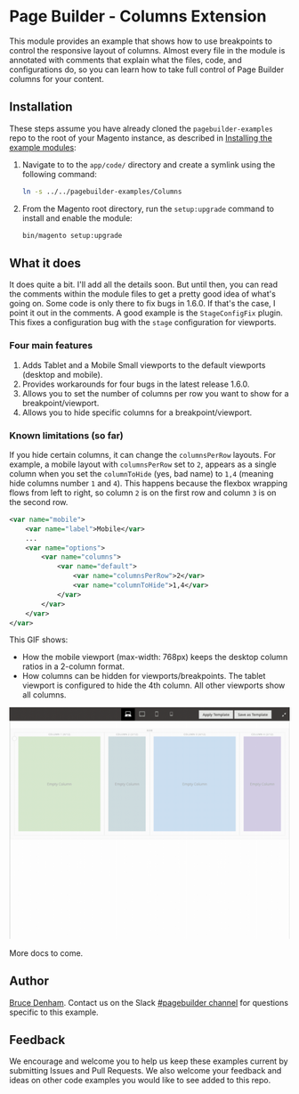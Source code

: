# Page Builder - Columns Extension

This module provides an example that shows how to use breakpoints to control the responsive layout of columns. Almost every file in the module is annotated with comments that explain what the files, code, and configurations do, so you can learn how to take full control of Page Builder columns for your content.

## Installation

These steps assume you have already cloned the `pagebuilder-examples` repo to the root of your Magento instance, as described in [Installing the example modules](../../README.md):

1. Navigate to to the `app/code/` directory and create a symlink using the following command:

    ```bash
    ln -s ../../pagebuilder-examples/Columns
    ```

1. From the Magento root directory, run the `setup:upgrade` command to install and enable the module:

   ```bash
   bin/magento setup:upgrade
   ```

## What it does

It does quite a bit. I'll add all the details soon. But until then, you can read the comments within the module files to get a pretty good idea of what's going on. Some code is only there to fix bugs in 1.6.0. If that's the case, I point it out in the comments. A good example is the `StageConfigFix` plugin. This fixes a configuration bug with the `stage` configuration for viewports.

### Four main features

1. Adds Tablet and a Mobile Small viewports to the default viewports (desktop and mobile).
1. Provides workarounds for four bugs in the latest release 1.6.0.
1. Allows you to set the number of columns per row you want to show for a breakpoint/viewport.
1. Allows you to hide specific columns for a breakpoint/viewport.

### Known limitations (so far)

If you hide certain columns, it can change the `columnsPerRow` layouts. For example, a mobile layout with `columnsPerRow` set to `2`, appears as a single column when you set the `columnToHide` (yes, bad name) to `1,4` (meaning hide columns number `1` and `4`). This happens because the flexbox wrapping flows from left to right, so column `2` is on the first row and column `3` is on the second row.

```xml
<var name="mobile">
    <var name="label">Mobile</var>
    ...
    <var name="options">
        <var name="columns">
            <var name="default">
                <var name="columnsPerRow">2</var>
                <var name="columnToHide">1,4</var>
            </var>
        </var>
    </var>
</var>
```

This GIF shows:

- How the mobile viewport (max-width: 768px) keeps the desktop column ratios in a 2-column format.
- How columns can be hidden for viewports/breakpoints. The tablet viewport is configured to hide the 4th column. All other viewports show all columns.

![Demo of column control](ColumnsPerRowAndColumnHiding.gif "Columns per row and column hiding")

More docs to come.

## Author

[Bruce Denham](https://github.com/bdenham). Contact us on the Slack [#pagebuilder channel](https://slack.com/app_redirect?channel=pagebuilder) for questions specific to this example.

## Feedback

We encourage and welcome you to help us keep these examples current by submitting Issues and Pull Requests. We also welcome your feedback and ideas on other code examples you would like to see added to this repo.
